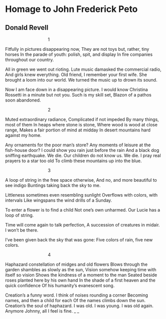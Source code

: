 # Homage to John Frederick Peto
## Donald Revell
                                   1

Fitfully in pictures disappearing now,
They are not toys but, rather, tiny horses
In the parade of youth: polish, spit, and display
In fire companies throughout our country.

All in green we went out rioting.
Lute music damasked the commercial radio,
And girls knew everything.
Old friend, I remember your first wife.
She brought a loom into our world.
We turned the music up to drown its sound.

Now I am face down in a disappearing picture.
I would know Christina Rossetti in a minute but not you.
Such is my skill set,
Blazon of a pathos soon abandoned.


                                   2

Muted extraordinary radiance,
Complicated if not impeded
By many things, most of them
In heaps where stone is stone,
Where wood is wood at close range,
Makes a fair portion of mind at midday
In desert mountains hard against my home.

Any ornaments for the poor man’s store?
Any moments of leisure at the fish-house door?
I could show you rain just before the rain
And a black dog sniffing earthquake.
We die. Our children do not know us. We die.
I pray real prayers to a star too old
To climb these mountains up into the blue.


                                   3

A loop of string in the free space otherwise,
And no, and more beautiful to see indigo
Buntings taking back the sky to me.

Littleness sometimes even resembling sunlight
Overflows with colors, with intervals
Like wingspans the wind drills of a Sunday.

To enter a flower is to find a child
Not one’s own unharmed.
Our Lucie has a loop of string.

Time will come again to talk perfection,
A succession of creatures in midair.
I won’t be there.

I’ve been given back the sky that was gone:
Five colors of rain, five new colors.


                                   4

Haphazard constellation of midges and old flowers
Blows through the garden shambles as slowly as the sun,
Vision somehow keeping time with itself so vision
Shows the kindness of a moment to the man
Seated beside roses planted here by his own hand
In the shade of a first heaven and the quick confidence
Of his humanity’s evanescent song.

Creation’s a funny word.
I think of noises rounding a corner
Becoming names, and then a child for each
Of the names climbs down the sun.
Creation’s the soul of haphazard.
I was old. I was young. I was old again.
Anymore Johnny, all I feel is fine. _
_